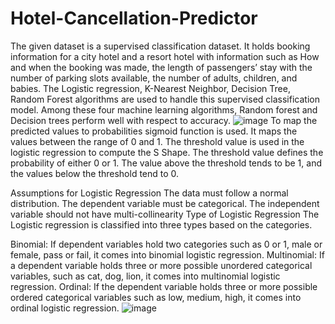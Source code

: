 # Hotel-Cancellation-Predictor
The given dataset is a supervised classification dataset. It holds booking information for a city hotel and a resort hotel with information such as How and when the booking was made, the length of passengers’ stay with the number of parking slots available, the number of adults, children, and babies. The Logistic regression, K-Nearest Neighbor, Decision Tree, Random Forest algorithms are used to handle this supervised classification model. Among these four machine learning algorithms, Random forest and Decision trees perform well with respect to accuracy.
![image](https://user-images.githubusercontent.com/86097862/186361161-3eac06bc-67be-40d7-8f38-4d3a140b33e8.png)
To map the predicted values to probabilities sigmoid function is used. It maps the values between the range of 0 and 1. The threshold value is used in the logistic regression to compute the S Shape. The threshold value defines the probability of either 0 or 1. The value above the threshold tends to be 1, and the values below the threshold tend to 0.

Assumptions for Logistic Regression
The data must follow a normal distribution.
The dependent variable must be categorical.
The independent variable should not have multi-collinearity
Type of Logistic Regression
The Logistic regression is classified into three types based on the categories.

Binomial: If dependent variables hold two categories such as 0 or 1, male or female, pass or fail, it comes into binomial logistic regression.
Multinomial: If a dependent variable holds three or more possible unordered categorical variables, such as cat, dog, lion, it comes into multinomial logistic regression.
Ordinal: If the dependent variable holds three or more possible ordered categorical variables such as low, medium, high, it comes into ordinal logistic regression.
![image](https://user-images.githubusercontent.com/86097862/186361351-63a00212-f300-45f3-b9a8-d1207fefad0d.png)
